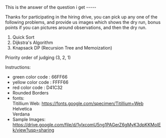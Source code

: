 This is the answer of the question i get -----



Thanks for participating in the hiring drive, you can pick up any one of the following problems, and provide us images which shows the dry run, bonus points if you can pictures around observations, and then the dry run.  

1. Quick Sort  
2. Dijkstra's Algorithm 
3. Knapsack DP (Recursion Tree and Memoization) 

Priority order of judging (3, 2, 1) 

Instructions: 

- green color code : 66FF66
- yellow color code : FFFF66
- red color code : D41C32
- Rounded Borders
- fonts:  
   Titillium Web: https://fonts.google.com/specimen/Titillium+Web
   Helvetica  
   Verdana
- Sample Images: https://drive.google.com/file/d/1ylxcomU5ng1PAGerZ6gMyK3dpKKMoIEk/view?usp=sharing 
